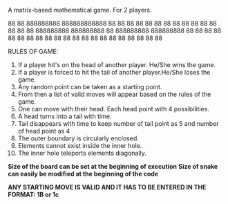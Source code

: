 A matrix-based mathematical game. For 2 players.

88         88     888888888     888888888888
88         88   88         88        88
88         88   88         88        88
88         88   88         88        88
  888888888       888888888          88
  888888888       888888888          88
88         88   88         88        88
88         88   88         88        88
88         88   88         88        88
88         88   88         88        88 

RULES OF GAME:
1) If a player hit's on the head of another player. He/She wins the game.
2) If a player is forced to hit the tail of another player.He/She loses the game.
3) Any random point can be taken as a starting point.
4) From then a list of valid moves will appear based on the rules of the game.
5) One can move with their head. Each head point with 4 possibilities.
6) A head turns into a tail with time.
7) Tail disappears with time to keep number of tail point as 5 and number of head point as 4
8) The outer boundary is circularly enclosed.
10) Elements cannot exist inside the inner hole.
11) The inner hole teleports elements diagonally.

**Size of the board can be set at the beginning of execution**
**Size of snake can easily be modified at the beginning of the code**


**ANY STARTING MOVE IS VALID AND IT HAS TO BE ENTERED IN THE FORMAT: 1B or 1c**